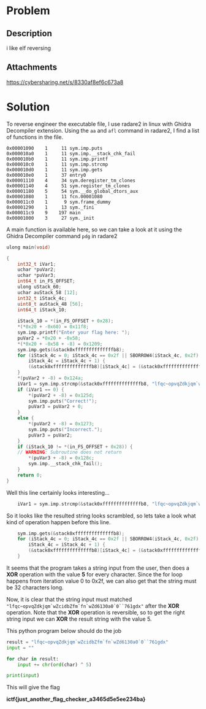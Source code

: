 # Problem

## Description
i like elf reversing

## Attachments
https://cybersharing.net/s/8330af8ef6c673a8

# Solution

To reverse engineer the executable file, I use radare2 in linux with Ghidra Decompiler extension. Using the `aa` and `afl` command in radare2, I find a list of functions in the file.

```
0x00001090    1     11 sym.imp.puts
0x000010a0    1     11 sym.imp.__stack_chk_fail
0x000010b0    1     11 sym.imp.printf
0x000010c0    1     11 sym.imp.strcmp
0x000010d0    1     11 sym.imp.gets
0x000010e0    1     37 entry0
0x00001110    4     34 sym.deregister_tm_clones
0x00001140    4     51 sym.register_tm_clones
0x00001180    5     54 sym.__do_global_dtors_aux
0x00001080    1     11 fcn.00001080
0x000011c0    1      9 sym.frame_dummy
0x00001290    1     13 sym._fini
0x000011c9    9    197 main
0x00001000    3     27 sym._init
```

A main function is available here, so we can take a look at it using the Ghidra Decompiler command `pdg` in radare2

```c
ulong main(void)

{
    int32_t iVar1;
    uchar *puVar2;
    uchar *puVar3;
    int64_t in_FS_OFFSET;
    ulong uStack_60;
    uchar auStack_58 [12];
    int32_t iStack_4c;
    uint8_t auStack_48 [56];
    int64_t iStack_10;
    
    iStack_10 = *(in_FS_OFFSET + 0x28);
    *(*0x20 + -0x60) = 0x11f8;
    sym.imp.printf("Enter your flag here: ");
    puVar2 = *0x20 + -0x58;
    *(*0x20 + -0x58 + -8) = 0x1209;
    sym.imp.gets(&stack0xffffffffffffffb8);
    for (iStack_4c = 0; iStack_4c == 0x2f || SBORROW4(iStack_4c, 0x2f) != iStack_4c + -0x2f < 0;
        iStack_4c = iStack_4c + 1) {
        (&stack0xffffffffffffffb8)[iStack_4c] = (&stack0xffffffffffffffb8)[iStack_4c] ^ 5;
    }
    *(puVar2 + -8) = 0x124a;
    iVar1 = sym.imp.strcmp(&stack0xffffffffffffffb8, "lfqc~opvqZdkjqm`wZcidbZfm`fn`wZd6130a0`0``761gdx");
    if (iVar1 == 0) {
        *(puVar2 + -8) = 0x125d;
        sym.imp.puts("Correct!");
        puVar3 = puVar2 + 0;
    }
    else {
        *(puVar2 + -8) = 0x1273;
        sym.imp.puts("Incorrect.");
        puVar3 = puVar2;
    }
    if (iStack_10 != *(in_FS_OFFSET + 0x28)) {
    // WARNING: Subroutine does not return
        *(puVar3 + -8) = 0x128c;
        sym.imp.__stack_chk_fail();
    }
    return 0;
}
```

Well this line certainly looks interesting...

```c
    iVar1 = sym.imp.strcmp(&stack0xffffffffffffffb8, "lfqc~opvqZdkjqm`wZcidbZfm`fn`wZd6130a0`0``761gdx");
```

So it looks like the resulted string looks scrambled, so lets take a look what kind of operation happen before this line.

```c
    sym.imp.gets(&stack0xffffffffffffffb8);
    for (iStack_4c = 0; iStack_4c == 0x2f || SBORROW4(iStack_4c, 0x2f) != iStack_4c + -0x2f < 0;
        iStack_4c = iStack_4c + 1) {
        (&stack0xffffffffffffffb8)[iStack_4c] = (&stack0xffffffffffffffb8)[iStack_4c] ^ 5;
    }
```

It seems that the program takes a string input from the user, then does a **XOR** operation with the value **5** for every character. Since the for loop happens from iteration value 0 to 0x2f, we can also get that the string must be 32 characters long.

Now, it is clear that the string input must matched ```"lfqc~opvqZdkjqm`wZcidbZfm`fn`wZd6130a0`0``761gdx"``` after the **XOR** operation. Note that the **XOR** operation is reversible, so to get the right string input we can **XOR** the result string with the value 5.

This python program below should do the job

```python
result = "lfqc~opvqZdkjqm`wZcidbZfm`fn`wZd6130a0`0``761gdx"
input = ""

for char in result:
    input += chr(ord(char) ^ 5)

print(input)
```

This will give the flag

**ictf{just_another_flag_checker_a3465d5e5ee234ba}**
